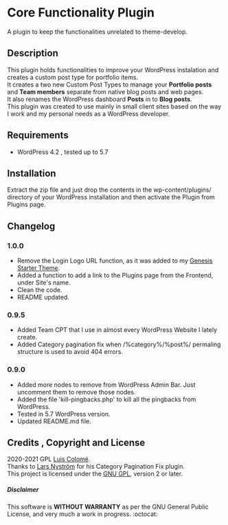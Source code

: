 # Core Functionality Plugin

A plugin to keep the functionalities unrelated to theme-develop.

## Description

This plugin holds functionalities to improve your WordPress instalation and creates a custom post type for portfolio items.<br>
It creates a two new Custom Post Types to manage your **Portfolio posts** and **Team members** separate from native blog posts and web pages.<br>
It also renames the WordPress dashboard **Posts** in to **Blog posts**.<br>
This plugin was created to use mainly in small client sites based on the way I work and my personal needs as a WordPress developer.

## Requirements

- WordPress 4.2 , tested up to 5.7

## Installation

Extract the zip file and just drop the contents in the wp-content/plugins/ directory of your WordPress installation and then activate the Plugin from Plugins page.

## Changelog

### 1.0.0

- Remove the Login Logo URL function, as it was added to my [Genesis Starter Theme](https://github.com/LuisColome/the-dock).
- Added a function to add a link to the Plugins page from the Frontend, under Site's name.
- Clean the code.
- README updated.

### 0.9.5

- Added Team CPT that I use in almost every WordPress Website I lately create. 
- Added Category pagination fix when /%category%/%post%/ permaling structure is used to avoid 404 errors.

### 0.9.0

- Added more nodes to remove from WordPress Admin Bar. Just uncomment them to remove those nodes.
- Added the file 'kill-pingbacks.php' to kill all the pingbacks from WordPress.
- Tested in 5.7 WordPress version.
- Updated README.md file.

## Credits , Copyright and License

2020-2021 GPL [Luis Colomé](https://luiscolome.com/).<br>
Thanks to [Lars Nyström](https://github.com/larsnystrom/category-pagination-fix/blob/master/category-pagefix.php) for his Category Pagination Fix plugin.<br>
This project is licensed under the [GNU GPL](http://www.gnu.org/licenses/old-licenses/gpl-2.0.html), version 2 or later.<br>

##### Disclaimer

This software is **WITHOUT WARRANTY** as per the GNU General Public License, and very much a work in progress. :octocat:
